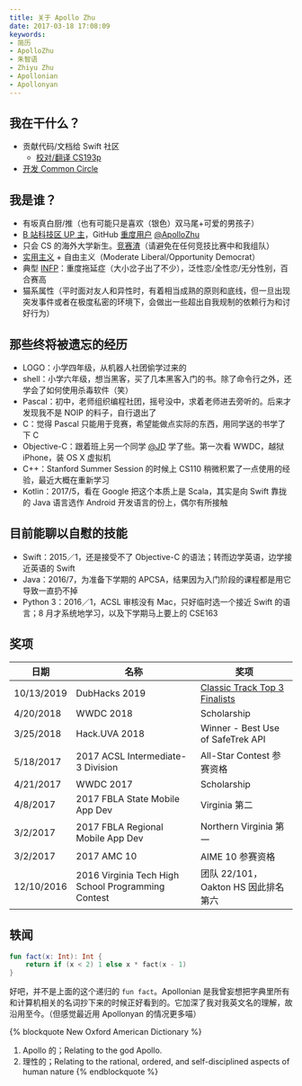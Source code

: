 ```yaml
---
title: 关于 Apollo Zhu
date: 2017-03-18 17:08:09
keywords:
- 简历
- ApolloZhu
- 朱智语
- Zhiyu Zhu
- Apollonian
- Apollonyan
---
```


## 我在干什么？

- 贡献代码/文档给 Swift 社区
    - [校对/翻译 CS193p](https://github.com/Apollonyan/CS193p-Developing-Apps-for-iOS-Spring-2020)
- [开发 Common Circle](https://commoncircle.us)

## 我是谁？

- 有坂真白厨/推（也有可能只是喜欢（银色）双马尾+可爱的男孩子）
- [B 站科技区 UP 主](https://space.bilibili.com/14767902)，GitHub [重度用户](https://profile-summary-for-github.com/user/ApolloZhu) [@ApolloZhu](https://github.com/ApolloZhu)
- 只会 CS 的海外大学新生。[竞赛渣](https://leetcode.com/apollozhu/)（请避免在任何竞技比赛中和我组队）
- [实用主义](http://www.politiscales.net/zh_CN/results/?e1=40&e0=31&s1=24&s0=64&m1=14&m0=48&b0=90&b1=5&c1=26&c0=45&t0=14&t1=52&p1=31&p0=29&femi=62&j0=40&j1=45&anar=100&comp=67&prag=100) + 自由主义（Moderate Liberal/Opportunity Democrat）
- 典型 [INFP](https://www.16personalities.com/profiles/dd6be34bf86b1)：重度拖延症（大小岔子出了不少），泛性恋/全性恋/无分性别，百合赛高
- 猫系属性（平时面对友人和异性时，有着相当成熟的原则和底线，但一旦出现突发事件或者在极度私密的环境下，会做出一些超出自我规制的依赖行为和讨好行为）

## 那些终将被遗忘的经历

- LOGO：小学四年级，从机器人社团偷学过来的
- shell：小学六年级，想当黑客，买了几本黑客入门的书。除了命令行之外，还学会了如何使用杀毒软件（笑）
- Pascal：初中，老师组织编程社团，摇号没中，求着老师进去旁听的。后来才发现我不是 NOIP 的料子，自行退出了
- C：觉得 Pascal 只能用于竞赛，希望能做点实际的东西，用同学送的书学了下 C
- Objective-C：跟着班上另一个同学 [@JD](https://github.com/JDScript) 学了些。第一次看 WWDC，越狱 iPhone，装 OS X 虚拟机
- C++：Stanford Summer Session 的时候上 CS110 稍微积累了一点使用的经验，最近大概在重新学习
- Kotlin：2017/5，看在 Google 把这个本质上是 Scala，其实是向 Swift 靠拢的 Java 语言选作 Android 开发语言的份上，偶尔有所接触

## 目前能聊以自慰的技能

- Swift：2015／1，还是接受不了 Objective-C 的语法；转而边学英语，边学接近英语的 Swift
- Java：2016/7，为准备下学期的 APCSA，结果因为入门阶段的课程都是用它导致一直扔不掉
- Python 3：2016／1，ACSL 审核没有 Mac，只好临时选一个接近 Swift 的语言；8 月才系统地学习，以及下学期马上要上的 CSE163

## 奖项

|日期|名称|奖项|
|--|--|--|
|10/13/2019|DubHacks 2019|[Classic Track Top 3 Finalists](https://twitter.com/dubhacks/status/1183494524753960960?s=21)|
|4/20/2018|WWDC 2018|Scholarship|
|3/25/2018|Hack.UVA 2018|Winner - Best Use of SafeTrek API|
|5/18/2017|2017 ACSL Intermediate-3 Division|All-Star Contest 参赛资格|
|4/21/2017|WWDC 2017|Scholarship|
|4/8/2017|2017 FBLA State Mobile App Dev|Virginia 第二|
|3/2/2017|2017 FBLA Regional Mobile App Dev|Northern Virginia 第一|
|3/2/2017|2017 AMC 10|AIME 10 参赛资格|
|12/10/2016|2016 Virginia Tech High School Programming Contest|团队 22/101，Oakton HS 因此排名第六|

## 轶闻

```Kotlin
fun fact(x: Int): Int {
    return if (x < 2) 1 else x * fact(x - 1)
}
```

好吧，并不是上面的这个递归的 `fun fact`。Apollonian 是我曾妄想把字典里所有和计算机相关的名词抄下来的时候正好看到的。它加深了我对我英文名的理解，故沿用至今。（但感觉最近用 Apollonyan 的情况更多喵）

{% blockquote New Oxford American Dictionary %}
1. Apollo 的；Relating to the god Apollo.
2. 理性的；Relating to the rational, ordered, and self-disciplined aspects of human nature
{% endblockquote %}
